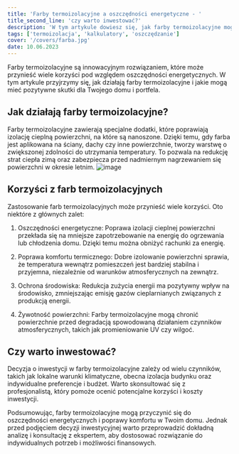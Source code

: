 ```yaml
---
title: 'Farby termoizolacyjne a oszczędności energetyczne - '
title_second_line: 'czy warto inwestować?'
description: 'W tym artykule dowiesz się, jak farby termoizolacyjne mogą przyczynić się do oszczędności energetycznych w Twoim domu. Poznasz korzyści z ich stosowania oraz informacje na temat inwestycji w farby termoizolacyjne. Czy warto zainwestować w ten rodzaj produktu? Sprawdź sam!'
tags: ['termoizolacja', 'kalkulatory', 'oszczędzanie']
cover: '/covers/farba.jpg'
date: 10.06.2023
---
```


Farby termoizolacyjne są innowacyjnym rozwiązaniem, które może przynieść wiele korzyści pod względem oszczędności energetycznych. W tym artykule przyjrzymy się, jak działają farby termoizolacyjne i jakie mogą mieć pozytywne skutki dla Twojego domu i portfela.

## Jak działają farby termoizolacyjne?

Farby termoizolacyjne zawierają specjalne dodatki, które poprawiają izolację cieplną powierzchni, na które są nanoszone. Dzięki temu, gdy farba jest aplikowana na ściany, dachy czy inne powierzchnie, tworzy warstwę o zwiększonej zdolności do utrzymania temperatury. To pozwala na redukcję strat ciepła zimą oraz zabezpiecza przed nadmiernym nagrzewaniem się powierzchni w okresie letnim.
![image](/covers/farba.jpg)

## Korzyści z farb termoizolacyjnych

Zastosowanie farb termoizolacyjnych może przynieść wiele korzyści. Oto niektóre z głównych zalet:

1. Oszczędności energetyczne: Poprawa izolacji cieplnej powierzchni przekłada się na mniejsze zapotrzebowanie na energię do ogrzewania lub chłodzenia domu. Dzięki temu można obniżyć rachunki za energię.

2. Poprawa komfortu termicznego: Dobre izolowanie powierzchni sprawia, że temperatura wewnątrz pomieszczeń jest bardziej stabilna i przyjemna, niezależnie od warunków atmosferycznych na zewnątrz.

3. Ochrona środowiska: Redukcja zużycia energii ma pozytywny wpływ na środowisko, zmniejszając emisję gazów cieplarnianych związanych z produkcją energii.

4. Żywotność powierzchni: Farby termoizolacyjne mogą chronić powierzchnie przed degradacją spowodowaną działaniem czynników atmosferycznych, takich jak promieniowanie UV czy wilgoć.

## Czy warto inwestować?

Decyzja o inwestycji w farby termoizolacyjne zależy od wielu czynników, takich jak lokalne warunki klimatyczne, obecna izolacja budynku oraz indywidualne preferencje i budżet. Warto skonsultować się z profesjonalistą, który pomoże ocenić potencjalne korzyści i koszty inwestycji.

Podsumowując, farby termoizolacyjne mogą przyczynić się do oszczędności energetycznych i poprawy komfortu w Twoim domu. Jednak przed podjęciem decyzji inwestycyjnej warto przeprowadzić dokładną analizę i konsultację z ekspertem, aby dostosować rozwiązanie do indywidualnych potrzeb i możliwości finansowych.
